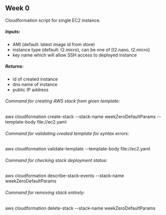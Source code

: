 ## Week 0

Cloudformation script for single EC2 instance.

##### Inputs:
 - AMI (default: latest image id from store)
 - instance type (default: t2.micro), can be one of [t2.nano, t2.micro]
 - key name which will allow SSH access to deployed instance

##### Returns:
 - id of created instance
 - dns name of instance
 - public IP address

###### Command for creating AWS stack from given template:

aws cloudformation create-stack --stack-name weekZeroDefaultParams --template-body file://ec2.yaml

###### Command for validating created template for syntax errors:

aws cloudformation validate-template --template-body file://ec2.yaml

###### Command for checking stack deployment status:

aws cloudformation describe-stack-events --stack-name weekZeroDefaultParams

###### Command for removing stack entirely:

aws cloudformation delete-stack --stack-name weekZeroDefaultParams 